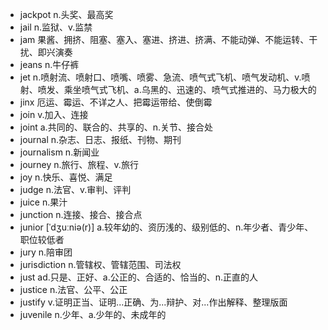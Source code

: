 - jackpot n.头奖、最高奖
- jail n.监狱、v.监禁
- jam 果酱、拥挤、阻塞、塞入、塞进、挤进、挤满、不能动弹、不能运转、干扰、即兴演奏
- jeans n.牛仔裤
- jet n.喷射流、喷射口、喷嘴、喷雾、急流、喷气式飞机、喷气发动机、v.喷射、喷发、乘坐喷气式飞机、a.乌黑的、迅速的、喷气式推进的、马力极大的
- jinx 厄运、霉运、不详之人、把霉运带给、使倒霉
- join v.加入、连接
- joint a.共同的、联合的、共享的、n.关节、接合处
- journal n.杂志、日志、报纸、刊物、期刊
- journalism n.新闻业
- journey n.旅行、旅程、v.旅行
- joy n.快乐、喜悦、满足
- judge n.法官、v.审判、评判
- juice n.果汁
- junction n.连接、接合、接合点
- junior [ˈdʒuːniə(r)] a.较年幼的、资历浅的、级别低的、n.年少者、青少年、职位较低者
- jury n.陪审团
- jurisdiction n.管辖权、管辖范围、司法权
- just ad.只是、正好、a.公正的、合适的、恰当的、n.正直的人
- justice n.法官、公平、公正
- justify v.证明正当、证明...正确、为...辩护、对...作出解释、整理版面
- juvenile n.少年、a.少年的、未成年的